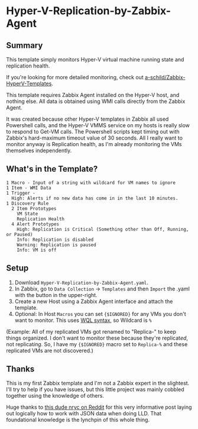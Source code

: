 # Hyper-V-Replication-by-Zabbix-Agent

## Summary
This template simply monitors Hyper-V virtual machine running state and replication health. 

If you're looking for more detailed monitoring, check out [a-schild/Zabbix-HyperV-Templates](https://github.com/a-schild/Zabbix-HyperV-Templates).

This template requires Zabbix Agent installed on the Hyper-V host, and nothing else. All data is obtained using WMI calls directly from the Zabbix Agent.

It was created because other Hyper-V templates in Zabbix all used Powershell calls, and the Hyper-V VMMS service on my hosts is really slow to respond to Get-VM calls. The Powershell scripts kept timing out with Zabbix's hard-maximum timeout value of 30 seconds. All I really want to monitor anyway is Replication health, as I'm already monitoring the VMs themselves independently.

## What's in the Template?
```
1 Macro - Input of a string with wildcard for VM names to ignore
1 Item - WMI Data
1 Trigger - 
  High: Alerts if no new data has come in in the last 10 minutes.
1 Discovery Rule
  2 Item Prototypes
    VM State
    Replication Health
  4 Alert Prototypes
    High: Replication is Critical (Something other than Off, Running, or Paused)
    Info: Replication is disabled
    Warning: Replication is paused
    Info: VM is off
```
    

## Setup
1. Download `Hyper-V-Replication-by-Zabbix-Agent.yaml`.
2. In Zabbix, go to `Data Collection` -> `Templates` and then `Import` the .yaml with the button in the upper-right.
3. Create a new Host using a Zabbix Agent interface and attach the template.
4. Optional: In Host `Macros` you can set `{$IGNORED}` for any VMs you don't want to monitor. This uses [WQL syntax](https://learn.microsoft.com/en-us/windows/win32/wmisdk/wql-sql-for-wmi), so Wildcard is `%`

(Example: All of my replicated VMs got renamed to "Replica-<VMNAME>" to keep things organized. I don't want to monitor these because they're replicat*ed*, not replicat*ing*. So, I have my `{$IGNORED}` macro set to `Replica-%` and these replicated VMs are not discovered.)

## Thanks
This is my first Zabbix template and I'm not a Zabbix expert in the slightest. I'll try to help if you have issues, but this little project was mainly cobbled together using the knowledge of others.

Huge thanks to [this dude nryc on Reddit](https://www.reddit.com/r/zabbix/comments/k0pzyi/tutorial_for_lld_dependent_items_from_the_same/) for this very informative post laying out logically how to work with JSON data when doing LLD. That foundational knowledge is the lynchpin of this whole thing.
